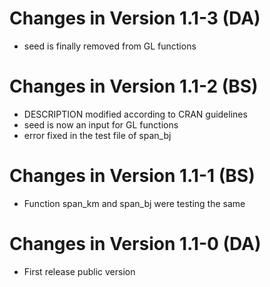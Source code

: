 # Changes in Version 1.1-3 (DA)
- seed is finally removed from GL functions

# Changes in Version 1.1-2 (BS)
- DESCRIPTION modified according to CRAN guidelines
- seed is now an input for GL functions
- error fixed in the test file of span_bj

# Changes in Version 1.1-1 (BS)
- Function span_km and span_bj were testing the same

# Changes in Version 1.1-0 (DA)
- First release public version
